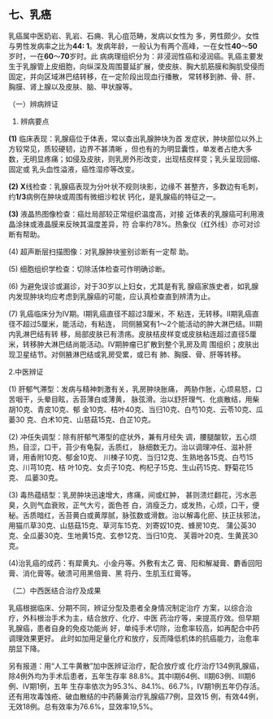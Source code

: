 ## 七、乳癌

   乳癌属中医奶岩、乳岩、石痈、乳心疽范畴，发病以女性为 多，男性颇少。女性与男性发病率之比为**44: 1**。发病年龄，一般认为有两个高峰，一在女性**40**〜**50**岁时，一在**60**〜**70**岁时。此 病病理组织分为：非浸润性癌和浸润癌。乳癌主要发生于乳腺管上皮细胞，向纵深及周围蔓延扩展，使皮肤、胸大肌筋膜和胸肌受侵而固定，并向区域淋巴结转移，在一定阶段出现血行播散，  常转移到肺、骨、肝、胸膜、肾上腺以及皮肤、脑、甲状腺等。

（一）辨病辨证

1. 辨病要点

**(1)**    临床表现：乳腺癌位于体表，常以查出乳腺肿块为首  发症状，肿块部位以外上方较常见，质较硬韧，边界不甚清晰 ，但也有的为明显囊性，单发者占绝大多数，无明显疼痛；如侵及皮肤，则乳房外形改变，出现桔皮样变；乳头呈现回缩、固定或  乳头血性溢液，癌性湿疹等改变。

**(2)**    **X**线检查：乳腺癌表现为分叶状不规则块影，边缘不 甚整齐，多数边有毛刺，约**1/3**病例在肿块或周围有微细沙粒状  钙化，是乳腺癌的特征之一。

 **(3)**     液晶热图像检查：癌灶局部较正常组织温度高，对接  近体表的乳腺癌可利用液晶涂抹或液晶膜来反映其温度差异，符 合率约78%。热象仪（红外线）亦可对诊断有帮助。

  (4) 超声断层扫描图像：对乳腺肿块鉴别诊断有一定帮  助。

  (5)      细胞组织学检查：切除活体检查可作明确诊断。

  (6)     为避免误诊或漏诊，对于30岁以上妇女，尤其是有乳 腺癌家族史者，如乳腺内发现肿块均应考虑到乳腺癌的可能，应认真检查直到辨清为止。

  (7)     乳癌临床分为IV期。I期乳癌直径不超过3厘米，不 粘连，无转移。II期乳癌直径不超过5厘米，能活动，有粘连， 同侧腋窝有1〜2个能活动的肿大淋巴结。III期内乳淋巴结有转 移，局部皮肤已有溃疡。皮肤桔皮样变或皮肤粘连超过直径5厘 米，转移肿大淋巴结尚能活动。IV期肿瘤已扩散到整个乳房及周 围组织；皮肤出现卫星结节。对侧腋淋巴结或乳房受累，或已有 肺、胸膜、骨、肝等转移。

  2.中医辨证

  (1)     肝郁气滞型：发病与精神刺激有关，乳房肿块胀痛，  两胁作胀，心烦易怒，口苦咽干，头晕目眩，舌苔薄白或薄黄， 脉弦滑。治以舒肝理气、化痰散结，用柴胡10克、青皮10克、郁 金10克、桔叶40克、当归10克、白芍10克、云苓10克、瓜蒌30 克、白术10克、山慈菇15克、白芷10克。

  (2)     冲任失调型：除有肝郁气滞型的症状外，兼有月经失  调，腰腿酸软，五心烦热，目涩，口干，苔少有龟裂，舌质红， 脉细数无力。治以调理冲任、滋补肝肾，用香附10克、郁金10克、 川楝子10克、当归12克、生熟地各15克、白芍15克、川芎10克、桔 叶10克、女贞子10克、枸杞子15克、生山药15克、野菊花15克、 瓜蒌30克。

  (3)      毒热蕴结型：乳房肿块迅速增大，疼痛，间或红肿， 甚则溃烂翻花，污水恶臭，久则气血衰败，正气大亏，面色苍 白，消瘦乏力，或发热，心烦，口干，便秘。舌质暗红，舌苔黄白或黄厚腻，脉弦数或滑数。治以解毒化瘀、扶正扶邪法，用猫爪草30克、山慈菇15克、草河车15克、刘寄奴10克、蜂房10克、 蒲公英30克、全瓜蒌30克、生地黄15克、玄参12克、当归10克、 芙蓉叶20克、生黄芪30克。

 (4)治乳癌的成药：有犀黄丸、小金丹等。外敷有太乙 膏、阳和解凝膏、麝香回阳膏、消化膏等。破溃可用黑倍膏、黑 将丹、生肌玉红膏等。

  （二）中西医结合治疗及成果

  乳癌根据临床、分期不同，辨证分型及患者全身情况制定治疗 方案，以综合治疗，外科根治手术为主，结合放疗、化疗、中医 药治疗等，来提高疗效。但早期乳腺癌，患者自身的免疫功能尚  好，单纯手术切除，治愈率较高，如再配合中药调理效果更好。 此时如加用足量化疗和放疗，反而降低机体的抗癌能力，治愈率 朋显下降。

另有报道：用“人工牛黄散”加中医辨证治疗，配合放疗或  化疗治疗134例乳腺癌，除4例外均为手术后患者，五年生存率 88.8%。其中I期64例、II期63例、III期6例、IV期1例，五年 生存率依次为95.3%、84.1%、66.7%，IV期1例五年仍存活。 还有用攻毒蚀疮、破血散结的中药藤黄治疗乳腺癌77例，显效15 例，有效44例，无效18例。总有效率为76.6%，显效率19,5%。